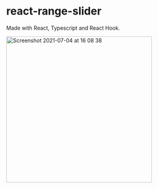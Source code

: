 # react-range-slider

Made with React, Typescript and React Hook.

<img width="386" alt="Screenshot 2021-07-04 at 16 08 38" src="https://user-images.githubusercontent.com/4311684/124390134-236d0900-dce2-11eb-883d-6fcc8eafc4d8.png">

